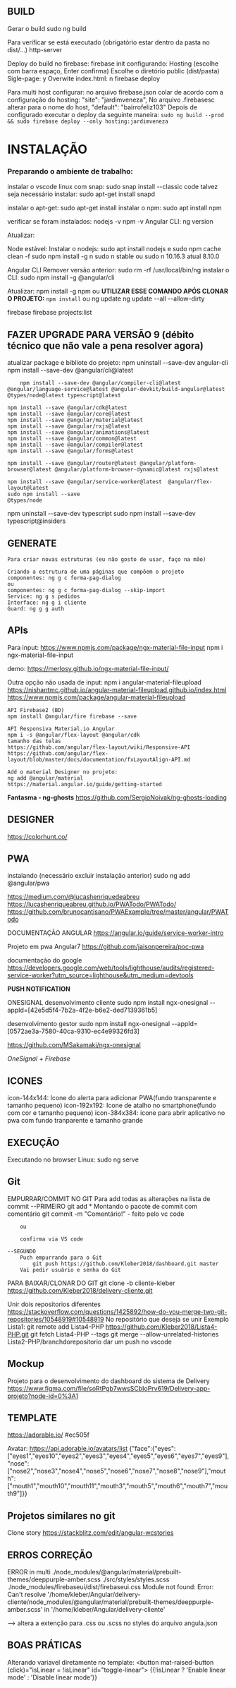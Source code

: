  ## BUILD

Gerar o build
 sudo ng build

Para verificar se está executado (obrigatório estar dentro da pasta no dist/...)
  http-server

Deploy do build no firebase:
  firebase init
    configurando:
      Hosting (escolhe com barra espaço, Enter confirma)
      Escolhe o diretório public (dist/pasta)
      Sigle-page: y
      Overwite index.html: n
  firebase deploy
 
 Para multi host configurar:
        no arquivo firebase.json colar de acordo com a configuração do hosting:
            "site": "jardimveneza",
        No arquivo .firebasesc alterar para o nome do host,
            "default": "bairrofeliz103"
        Depois de configurado executar o deploy da seguinte maneira:
             `sudo ng build --prod && sudo firebase deploy --only hosting:jardimveneza`

# INSTALAÇÃO

### Preparando o ambiente de trabalho:

instalar o vscode linux com snap: sudo snap install --classic code
talvez seja necessário instalar: sudo apt-get install snapd

instalar o apt-get: sudo apt-get install
instalar o npm: sudo apt install npm

verificar se foram instalados:
nodejs -v
npm -v
Angular CLI: ng version

Atualizar:

Node estável:
    Instalar o nodejs: sudo apt install nodejs
e
    sudo npm cache clean -f
    sudo npm install -g n
    sudo n stable
    ou
    sudo n 10.16.3
    atual 8.10.0

Angular CLI
    Remover versão anterior: sudo rm -rf /usr/local/bin/ng
    instalar o CLI: sudo npm install -g @angular/cli

Atualizar: 
    npm install -g npm
ou 
    **UTILIZAR ESSE COMANDO APÓS CLONAR O PROJETO:**
    `npm install`
ou
    ng update
    ng update --all --allow-dirty

firebase
    firebase projects:list



## FAZER UPGRADE PARA VERSÃO 9 (débito técnico que não vale a pena resolver agora)

atualizar package e bibliote do projeto:
    npm uninstall --save-dev angular-cli
    npm install --save-dev @angular/cli@latest

        npm install --save-dev @angular/compiler-cli@latest @angular/language-service@latest @angular-devkit/build-angular@latest @types/node@latest typescript@latest

    npm install --save @angular/cdk@latest
    npm install --save @angular/core@latest
    npm install --save @angular/material@latest
    npm install --save @angular/rxjs@latest
    npm install --save @angular/animations@latest
    npm install --save @angular/common@latest
    npm install --save @angular/compiler@latest
    npm install --save @angular/forms@latest

    npm install --save @angular/router@latest @angular/platform-browser@latest @angular/platform-browser-dynamic@latest rxjs@latest

    npm install --save @angular/service-worker@latest  @angular/flex-layout@latest
    sudo npm install --save
    @types/node

 npm uninstall --save-dev typescript
 sudo npm install --save-dev typescript@insiders


## GENERATE
    Para criar novas estruturas (eu não gosto de usar, faço na mão)

    Criando a estrutura de uma páginas que compõem o projeto
    componentes: ng g c forma-pag-dialog
    ou
    componentes: ng g c forma-pag-dialog --skip-import
    Service: ng g s pedidos
    Interface: ng g i cliente
    Guard: ng g g auth

## APIs
  Para input:
  https://www.npmjs.com/package/ngx-material-file-input
   npm i ngx-material-file-input

   demo: https://merlosy.github.io/ngx-material-file-input/

  Outra opção não usada de input: 
  npm i angular-material-fileupload
  https://nishantmc.github.io/angular-material-fileupload.github.io/index.html
  https://www.npmjs.com/package/angular-material-fileupload

    API Firebase2 (BD)
    npm install @angular/fire firebase --save
   
    API Responsiva Material.io Angular
    npm i -s @angular/flex-layout @angular/cdk
    tamanho das telas
    https://github.com/angular/flex-layout/wiki/Responsive-API
    https://github.com/angular/flex-layout/blob/master/docs/documentation/fxLayoutAlign-API.md

    Add o material Designer no projeto:
    ng add @angular/material
    https://material.angular.io/guide/getting-started

   **Fantasma - ng-ghosts**
   https://github.com/SergioNoivak/ng-ghosts-loading


## DESIGNER

https://colorhunt.co/

## PWA
instalando (necessário excluir instalação anterior)
    sudo ng add @angular/pwa

https://medium.com/@lucashenriquedeabreu
https://lucashenriqueabreu.github.io/PWATodo/PWATodo/
https://github.com/brunocantisano/PWAExample/tree/master/angular/PWATodo

DOCUMENTAÇÃO ANGULAR
https://angular.io/guide/service-worker-intro

Projeto em pwa Angular7
https://github.com/jaisonpereira/poc-pwa

documentação do google 
https://developers.google.com/web/tools/lighthouse/audits/registered-service-worker?utm_source=lighthouse&utm_medium=devtools


**PUSH NOTIFICATION**

ONESIGNAL
desenvolvimento cliente
sudo npm install ngx-onesignal --appId=[42e5d5f4-7b2a-4f2e-b6e2-ded7139361b5]

desenvolvimento gestor
sudo npm install ngx-onesignal --appId=[0572ae3a-7580-40ca-9310-ec4e99326fd3]

https://github.com/MSakamaki/ngx-onesignal

*OneSignal + Firebase*

## ICONES
icon-144x144: Icone do alerta para adicionar PWA(fundo transparente e tamanho pequeno)
icon-192x192: Icone de atalho no smartphone(fundo com cor e tamanho pequeno)
icon-384x384: icone para abrir aplicativo no pwa com fundo tranparente e tamanho grande

## EXECUÇÃO
Executando no browser Linux: sudo ng serve

## Git

EMPURRAR/COMMIT NO GIT
Para add todas as alterações na lista de commit
    --PRIMEIRO
        git add *
        Montando o pacote de commit com comentário
        git commit -m "Comentário!" - feito pelo vc code

        ou

        confirma via VS code

    --SEGUNDO
        Puch empurrando para o Git
            git push https://github.com/Kleber2018/dashboard.git master
        Vai pedir usuário e senha do Git

PARA BAIXAR/CLONAR DO GIT
    git clone -b cliente-kleber https://github.com/Kleber2018/delivery-cliente.git

Unir dois repositorios diferentes 
https://stackoverflow.com/questions/1425892/how-do-you-merge-two-git-repositories/10548919#10548919
    No repositório que deseja se unir Exemplo Lista1:
        git remote add Lista4-PHP https://github.com/Kleber2018/Lista4-PHP.git
        git fetch Lista4-PHP --tags
        git merge --allow-unrelated-histories Lista2-PHP/branchdorepositorio
    dar um push no vscode

## Mockup

Projeto para o desenvolvimento do dashboard do sistema de Delivery
https://www.figma.com/file/soRtPgb7wwsSCbIoPrv619/Delivery-app-projeto?node-id=0%3A1	

 ## TEMPLATE

 https://adorable.io/
#ec505f

Avatar:
https://api.adorable.io/avatars/list
{"face":{"eyes":["eyes1","eyes10","eyes2","eyes3","eyes4","eyes5","eyes6","eyes7","eyes9"],"nose":["nose2","nose3","nose4","nose5","nose6","nose7","nose8","nose9"],"mouth":["mouth1","mouth10","mouth11","mouth3","mouth5","mouth6","mouth7","mouth9"]}}

## Projetos similares no git

Clone story
https://stackblitz.com/edit/angular-wcstories
      

## ERROS CORREÇÃO

ERROR in multi ./node_modules/@angular/material/prebuilt-themes/deeppurple-amber.scss ./src/styles/styles.scss ./node_modules/firebaseui/dist/firebaseui.css
Module not found: Error: Can't resolve '/home/kleber/Angular/delivery-cliente/node_modules/@angular/material/prebuilt-themes/deeppurple-amber.scss' in '/home/kleber/Angular/delivery-cliente'

--> altera a extenção para .css ou .scss no styles do arquivo angula.json


## BOAS PRÁTICAS

Alterando variavel diretamente no template:
      <button mat-raised-button (click)="isLinear = !isLinear" id="toggle-linear">
        {{!isLinear ? 'Enable linear mode' : 'Disable linear mode'}}
      </button>
